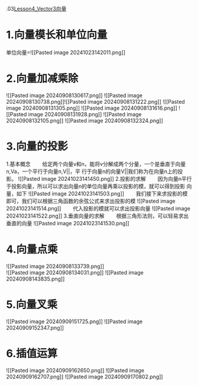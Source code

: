 .03[Lesson4_Vector3向量](file:///D:/Obsidian%20Unity/Unity/Unity%E5%9B%9B%E9%83%A8%E6%9B%B2/Assets/Scripts/Unity%E5%9F%BA%E7%A1%80/3D%E6%95%B0%E5%AD%A6/Lesson4_Vector3%E5%90%91%E9%87%8F.cs)
# 1.向量模长和单位向量
单位向量=![[Pasted image 20241023142011.png]]

# 2.向量加减乘除

![[Pasted image 20240908130617.png]]
![[Pasted image 20240908130738.png]]![[Pasted image 20240908131222.png]]
![[Pasted image 20240908131305.png]]
![[Pasted image 20240908131616.png]]
![[Pasted image 20240908131928.png]]
![[Pasted image 20240908132105.png]]
![[Pasted image 20240908132324.png]]

# 3.向量的投影
1.基本概念
　　给定两个向量v和n，能将v分解成两个分量，一个是垂直于向量n,Va，一个平行于向量n,V||，平
行于向量n的向量V||我们称为在向量n上的投影。
![[Pasted image 20241023141450.png]]
2.投影的求解
　　因为向量n平行于投影向量，所以可以求出向量n的单位向量再乘以投影的模，就可以得到投影
向量，如下
![[Pasted image 20241023141503.png]]
　　我们接下来求投影的模即可，我们可以根据三角函数的余弦公式来求出投影的模
![[Pasted image 20241023141514.png]]
　　代入投影的模就可以求出投影向量
![[Pasted image 20241023141522.png]]
3.垂直向量的求解
　　根据三角形法则，可以轻易求出垂直的向量
![[Pasted image 20241023141530.png]]
　　
# 4.向量点乘
![[Pasted image 20240908133739.png]]  
![[Pasted image 20240908134031.png]]
![[Pasted image 20240908143835.png]]
# 5.向量叉乘
![[Pasted image 20240909151725.png]]
![[Pasted image 20240909152347.png]]
# 6.插值运算
![[Pasted image 20240909162650.png]]
![[Pasted image 20240909162707.png]]
![[Pasted image 20240909170802.png]]